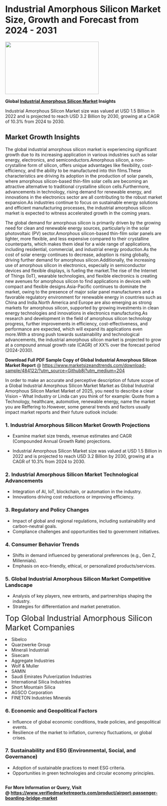 <H1>Industrial Amorphous Silicon Market Size, Growth and Forecast from 2024 - 2031</H1><img class="aligncenter size-medium wp-image-584254" src="https://thirdeyenews.in/wp-content/uploads/2024/09/Global-Market-Research-300x168.jpeg" alt="" width="300" height="168" /><p><strong>Global&nbsp;<a href="https://www.marketsizeandtrends.com/download-sample/484122/?utm_source=Github8j?utm_medium=204">Industrial Amorphous Silicon Market</a> Insights</strong></p><p>Industrial Amorphous Silicon Market size was valued at USD 1.5 Billion in 2022 and is projected to reach USD 3.2 Billion by 2030, growing at a CAGR of 10.3% from 2024 to 2030.</p><p><h2>Market Growth Insights</h2> <p>The global industrial amorphous silicon market is experiencing significant growth due to its increasing application in various industries such as solar energy, electronics, and semiconductors.Amorphous silicon, a non-crystalline form of silicon, offers unique advantages like flexibility, cost-efficiency, and the ability to be manufactured into thin films.These characteristics are driving its adoption in the production of solar panels, where amorphous silicon-based thin-film solar cells are becoming an attractive alternative to traditional crystalline silicon cells.Furthermore, advancements in technology, rising demand for renewable energy, and innovations in the electronics sector are all contributing to the robust market expansion.As industries continue to focus on sustainable energy solutions and efficient manufacturing processes, the industrial amorphous silicon market is expected to witness accelerated growth in the coming years.</p> <p>The global demand for amorphous silicon is primarily driven by the growing need for clean and renewable energy sources, particularly in the solar photovoltaic (PV) sector.Amorphous silicon-based thin-film solar panels are lighter, more flexible, and less expensive compared to their crystalline counterparts, which makes them ideal for a wide range of applications, including residential, commercial, and industrial energy production.As the cost of solar energy continues to decrease, adoption is rising globally, driving further demand for amorphous silicon.Additionally, the increasing use of amorphous silicon in electronics, especially in semiconductor devices and flexible displays, is fueling the market.The rise of the Internet of Things (IoT), wearable technologies, and flexible electronics is creating new avenues for amorphous silicon to find applications in devices with compact and flexible designs.Asia-Pacific continues to dominate the market, owing to the presence of major solar panel manufacturers and a favorable regulatory environment for renewable energy in countries such as China and India.North America and Europe are also emerging as strong markets for amorphous silicon, supported by growing investments in clean energy technologies and innovations in electronics manufacturing.As research and development in the field of amorphous silicon technology progress, further improvements in efficiency, cost-effectiveness, and performance are expected, which will expand its applications even more.With a strong push towards sustainability and technological advancements, the industrial amorphous silicon market is projected to grow at a compound annual growth rate (CAGR) of XX% over the forecast period (2024-2030).</p> <p><span class=""><strong>Download Full PDF Sample Copy of Global Industrial Amorphous Silicon Market Report</strong> @ <a href="https://www.marketsizeandtrends.com/download-sample/484122/?utm_source=Github8j?utm_medium=204" target="_blank">https://www.marketsizeandtrends.com/download-sample/484122/?utm_source=Github8j?utm_medium=204</a></span></p><p>In order to make an accurate and perceptive description of future scope of a Global&nbsp;Industrial Amorphous Silicon Market Market as Global&nbsp;Industrial Amorphous Silicon Market Market of 2025, you need to describe a clear Vision &ndash; What Industry or Linda can you think of for example: Quote from a Technology, healthcare, automotive, renewable energy, name the market you are Reffering to.However, some general trends and factors usually impact market reports and their future outlook include:</p><h3>1.&nbsp;<strong>Industrial Amorphous Silicon Market Growth Projections</strong></h3><ul><li>Examine market size trends, revenue estimates and CAGR (Compounded Annual Growth Rate) projections.</li><li><p>Industrial Amorphous Silicon Market size was valued at USD 1.5 Billion in 2022 and is projected to reach USD 3.2 Billion by 2030, growing at a CAGR of 10.3% from 2024 to 2030.</p></li></ul><h3>2.&nbsp;<strong>Industrial Amorphous Silicon Market Technological Advancements</strong></h3><ul><li>Integration of AI, IoT, blockchain, or automation in the industry.</li><li>Innovations driving cost reductions or improving efficiency.</li></ul><h3>3.&nbsp;<strong>Regulatory and Policy Changes</strong></h3><ul><li>Impact of global and regional regulations, including sustainability and carbon-neutral goals.</li><li>Compliance challenges and opportunities tied to government initiatives.</li></ul><h3>4.&nbsp;<strong>Consumer Behavior Trends</strong></h3><ul><li>Shifts in demand influenced by generational preferences (e.g., Gen Z, Millennials).</li><li>Emphasis on eco-friendly, ethical, or personalized products/services.</li></ul><h3>5.&nbsp;<strong>Global Industrial Amorphous Silicon Market Competitive Landscape</strong></h3><ul><li>Analysis of key players, new entrants, and partnerships shaping the industry.</li><li>Strategies for differentiation and market penetration.</li></ul><p data-pm-slice="1 1 []"><span style="color: inherit; font-family: inherit; font-size: 25px;">Top Global Industrial Amorphous Silicon Market Companies</span></p><div class="" data-test-id=""><p><li>Sibelco</li><li> Quarzwerke Group</li><li> Minerali Industriali</li><li> Sisecam</li><li> Aggregate Industries</li><li> Wolf & Muller</li><li> SAMIN</li><li> Saudi Emirates Pulverization Industries</li><li> International Silica Industries</li><li> Short Mountain Silica</li><li> AGSCO Corporation</li><li> FINETON Industries Minerals</li></p></div><h3>6.&nbsp;<strong>Economic and Geopolitical Factors</strong></h3><ul><li>Influence of global economic conditions, trade policies, and geopolitical events.</li><li>Resilience of the market to inflation, currency fluctuations, or global crises.</li></ul><h3>7.&nbsp;<strong>Sustainability and ESG (Environmental, Social, and Governance)</strong></h3><ul><li>Adoption of sustainable practices to meet ESG criteria.</li><li>Opportunities in green technologies and circular economy principles.</li></ul><h2><strong style="font-size: 14px;">For More Information or Query, Visit @&nbsp;</strong><a style="background-color: #ffffff; font-size: 14px;" href="https://www.marketsizeandtrends.com/report/industrial-amorphous-silicon-market/" target="_blank">https://www.verifiedmarketreports.com/product/airport-passenger-boarding-bridge-market</a></h2>